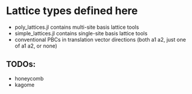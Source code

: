 # Lattice types defined here

- poly_lattices.jl contains multi-site basis lattice tools
- simple_lattices.jl contains single-site basis lattice tools
- conventional PBCs in translation vector directions (both a1 a2, just one of a1 a2, or none)

## TODOs:

- honeycomb
- kagome
